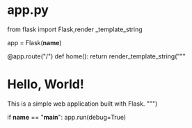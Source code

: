 # app.py

from flask import Flask,render _template_string

app = Flask(__name__)

@app.route("/")
def home():
    return render_template_string("""
    <!DOCTYPE html>
    <html lang="en">
    <head>
        <meta charset="UTF-8">
        <title>Simple Web App</title>
    </head>
    <body>
        <h1>Hello, World!</h1>
        <p>This is a simple web application built with Flask.
    </body>
    </html>
    """)

if __name__ == "__main__":
    app.run(debug=True)

